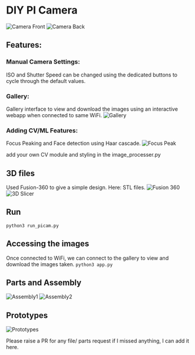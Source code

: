 # DIY PI Camera
![Camera Front](data/images/camera_front.jpg?raw=true "Camera Front")
![Camera Back](data/images/camera_back.jpg?raw=true "Camera Back")

## Features:

### Manual Camera Settings:
ISO and Shutter Speed can be changed using the dedicated buttons to cycle through the default values.

### Gallery:
Gallery interface to view and download the images using an interactive webapp when connected to same WiFi.
![Gallery](data/images/gallery.png?raw=true "Gallery")

### Adding CV/ML Features:

Focus Peaking and Face detection using Haar cascade.
![Focus Peak](data/images/focus_peak.jpg?raw=true "Focus Peak")

add your own CV module and styling in the image_processer.py

## 3D files
Used Fusion-360 to give a simple design. Here: STL files.
![Fusion 360](data/images/fusion-360.gif?raw=true "Fusion 360")
![3D Slicer](data/images/3D_slicer.png?raw=true "3D slicer")

## Run

`python3 run_picam.py`

## Accessing the images
Once connected to WiFi, we can connect to the gallery to view and download the images taken.
`python3 app.py`

## Parts and Assembly
![Assembly1](data/images/assembly1.jpg?raw=true "Assembly1")
![Assembly2](data/images/assembly2.jpg?raw=true "Assembly2")

## Prototypes
![Prototypes](data/images/prototypes.jpg?raw=true "Prototyping")

Please raise a PR for any file/ parts request if I missed anything, I can add it here.
